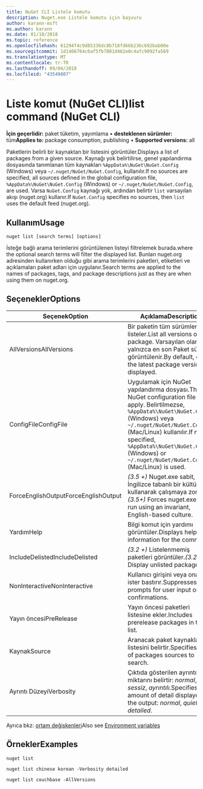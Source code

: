 ```yaml
---
title: NuGet CLI Listele komutu
description: Nuget.exe Listele komutu için başvuru
author: karann-msft
ms.author: karann
ms.date: 01/18/2018
ms.topic: reference
ms.openlocfilehash: 61294f4c9d85336dc8b718fd66b236c692bab00e
ms.sourcegitcommit: 1d1406764c6af5fb7801d462e0c4afc9092fa569
ms.translationtype: MT
ms.contentlocale: tr-TR
ms.lasthandoff: 09/04/2018
ms.locfileid: "43549807"
---
```

# <a name="list-command-nuget-cli"></a><span data-ttu-id="28df2-103">Liste komut (NuGet CLI)</span><span class="sxs-lookup"><span data-stu-id="28df2-103">list command (NuGet CLI)</span></span>

<span data-ttu-id="28df2-104">**İçin geçerlidir:** paket tüketim, yayımlama &bullet; **desteklenen sürümler:** tüm</span><span class="sxs-lookup"><span data-stu-id="28df2-104">**Applies to:** package consumption, publishing &bullet; **Supported versions:** all</span></span>

<span data-ttu-id="28df2-105">Paketlerin belirli bir kaynaktan bir listesini görüntüler.</span><span class="sxs-lookup"><span data-stu-id="28df2-105">Displays a list of packages from a given source.</span></span> <span data-ttu-id="28df2-106">Kaynağı yok belirtilirse, genel yapılandırma dosyasında tanımlanan tüm kaynakları `%AppData%\NuGet\NuGet.Config` (Windows) veya `~/.nuget/NuGet/NuGet.Config`, kullanılır.</span><span class="sxs-lookup"><span data-stu-id="28df2-106">If no sources are specified, all sources defined in the global configuration file, `%AppData%\NuGet\NuGet.Config` (Windows) or `~/.nuget/NuGet/NuGet.Config`, are used.</span></span> <span data-ttu-id="28df2-107">Varsa `NuGet.Config` kaynağı yok, ardından belirtir `list` varsayılan akışı (nuget.org) kullanır.</span><span class="sxs-lookup"><span data-stu-id="28df2-107">If `NuGet.Config` specifies no sources, then `list` uses the default feed (nuget.org).</span></span>

## <a name="usage"></a><span data-ttu-id="28df2-108">Kullanım</span><span class="sxs-lookup"><span data-stu-id="28df2-108">Usage</span></span>

```cli
nuget list [search terms] [options]
```

<span data-ttu-id="28df2-109">İsteğe bağlı arama terimlerini görüntülenen listeyi filtrelemek burada.</span><span class="sxs-lookup"><span data-stu-id="28df2-109">where the optional search terms will filter the displayed list.</span></span> <span data-ttu-id="28df2-110">Bunları nuget.org adresinden kullanırken olduğu gibi arama terimlerini paketleri, etiketleri ve açıklamaları paket adları için uygulanır.</span><span class="sxs-lookup"><span data-stu-id="28df2-110">Search terms are applied to the names of packages, tags, and package descriptions just as they are when using them on nuget.org.</span></span>

## <a name="options"></a><span data-ttu-id="28df2-111">Seçenekler</span><span class="sxs-lookup"><span data-stu-id="28df2-111">Options</span></span>

| <span data-ttu-id="28df2-112">Seçenek</span><span class="sxs-lookup"><span data-stu-id="28df2-112">Option</span></span> | <span data-ttu-id="28df2-113">Açıklama</span><span class="sxs-lookup"><span data-stu-id="28df2-113">Description</span></span> |
| --- | --- |
| <span data-ttu-id="28df2-114">AllVersions</span><span class="sxs-lookup"><span data-stu-id="28df2-114">AllVersions</span></span> | <span data-ttu-id="28df2-115">Bir paketin tüm sürümlerini listeler.</span><span class="sxs-lookup"><span data-stu-id="28df2-115">List all versions of a package.</span></span> <span data-ttu-id="28df2-116">Varsayılan olarak, yalnızca en son Paket sürümü görüntülenir.</span><span class="sxs-lookup"><span data-stu-id="28df2-116">By default, only the latest package version is displayed.</span></span> |
| <span data-ttu-id="28df2-117">ConfigFile</span><span class="sxs-lookup"><span data-stu-id="28df2-117">ConfigFile</span></span> | <span data-ttu-id="28df2-118">Uygulamak için NuGet yapılandırma dosyası.</span><span class="sxs-lookup"><span data-stu-id="28df2-118">The NuGet configuration file to apply.</span></span> <span data-ttu-id="28df2-119">Belirtilmezse, `%AppData%\NuGet\NuGet.Config` (Windows) veya `~/.nuget/NuGet/NuGet.Config` (Mac/Linux) kullanılır.</span><span class="sxs-lookup"><span data-stu-id="28df2-119">If not specified, `%AppData%\NuGet\NuGet.Config` (Windows) or `~/.nuget/NuGet/NuGet.Config` (Mac/Linux) is used.</span></span>|
| <span data-ttu-id="28df2-120">ForceEnglishOutput</span><span class="sxs-lookup"><span data-stu-id="28df2-120">ForceEnglishOutput</span></span> | <span data-ttu-id="28df2-121">*(3.5 +)*  Nuget.exe sabit, İngilizce tabanlı bir kültürü kullanarak çalışmaya zorlar.</span><span class="sxs-lookup"><span data-stu-id="28df2-121">*(3.5+)* Forces nuget.exe to run using an invariant, English-based culture.</span></span> |
| <span data-ttu-id="28df2-122">Yardım</span><span class="sxs-lookup"><span data-stu-id="28df2-122">Help</span></span> | <span data-ttu-id="28df2-123">Bilgi komut için yardımı görüntüler.</span><span class="sxs-lookup"><span data-stu-id="28df2-123">Displays help information for the command.</span></span> |
| <span data-ttu-id="28df2-124">IncludeDelisted</span><span class="sxs-lookup"><span data-stu-id="28df2-124">IncludeDelisted</span></span> | <span data-ttu-id="28df2-125">*(3.2 +)*  Listelenmemiş paketleri görüntüler.</span><span class="sxs-lookup"><span data-stu-id="28df2-125">*(3.2+)* Display unlisted packages.</span></span> |
| <span data-ttu-id="28df2-126">NonInteractive</span><span class="sxs-lookup"><span data-stu-id="28df2-126">NonInteractive</span></span> | <span data-ttu-id="28df2-127">Kullanıcı girişini veya onaylar ister bastırır.</span><span class="sxs-lookup"><span data-stu-id="28df2-127">Suppresses prompts for user input or confirmations.</span></span> |
| <span data-ttu-id="28df2-128">Yayın öncesi</span><span class="sxs-lookup"><span data-stu-id="28df2-128">PreRelease</span></span> | <span data-ttu-id="28df2-129">Yayın öncesi paketleri listesine ekler.</span><span class="sxs-lookup"><span data-stu-id="28df2-129">Includes prerelease packages in the list.</span></span> |
| <span data-ttu-id="28df2-130">Kaynak</span><span class="sxs-lookup"><span data-stu-id="28df2-130">Source</span></span> | <span data-ttu-id="28df2-131">Aranacak paket kaynaklarını listesini belirtir.</span><span class="sxs-lookup"><span data-stu-id="28df2-131">Specifies a list of packages sources to search.</span></span> |
| <span data-ttu-id="28df2-132">Ayrıntı Düzeyi</span><span class="sxs-lookup"><span data-stu-id="28df2-132">Verbosity</span></span> | <span data-ttu-id="28df2-133">Çıktıda gösterilen ayrıntı miktarını belirtir: *normal*, *sessiz*, *ayrıntılı*.</span><span class="sxs-lookup"><span data-stu-id="28df2-133">Specifies the amount of detail displayed in the output: *normal*, *quiet*, *detailed*.</span></span> |

<span data-ttu-id="28df2-134">Ayrıca bkz: [ortam değişkenleri](cli-ref-environment-variables.md)</span><span class="sxs-lookup"><span data-stu-id="28df2-134">Also see [Environment variables](cli-ref-environment-variables.md)</span></span>

## <a name="examples"></a><span data-ttu-id="28df2-135">Örnekler</span><span class="sxs-lookup"><span data-stu-id="28df2-135">Examples</span></span>

```cli
nuget list

nuget list chinese korean -Verbosity detailed

nuget list couchbase -AllVersions
```
